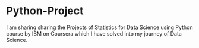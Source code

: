 # Python-Project
I am sharing sharing  the Projects of Statistics for Data Science using Python course by IBM on Coursera which I have solved into my journey of Data Science.
